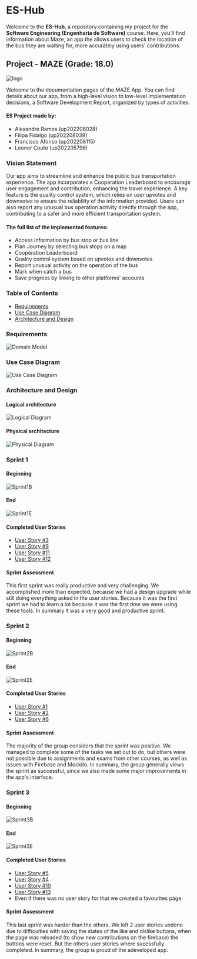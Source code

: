 # ES-Hub

Welcome to the **ES-Hub**, a repository containing my project for the **Software Engineering (Engenharia de Software)** course. Here, you'll find information about Maze, an app the allows users to check the location of the bus they are waiting for, more accurately using users' contributions.

## Project - MAZE (Grade: 18.0)

![logo](logo/logo-color.jpg)

Welcome to the documentation pages of the MAZE App.
You can find details about our app, from a high-level vision to low-level implementation decisions, a Software Development Report, organized by types of activities.

#### ES Project made by:

- Alexandre Ramos (up202208028)
- Filipa Fidalgo (up202208039)
- Francisco Afonso (up202208115)
- Leonor Couto (up202205796)

### Vision Statement

Our app aims to streamline and enhance the public bus transportation experience. The app incorporates a Cooperation Leaderboard to encourage user engagement and contribution, enhancing the travel experience. A key feature is the quality control system, which relies on user upvotes and downvotes to ensure the reliability of the information provided. Users can also report any unusual bus operation activity directly through the app, contributing to a safer and more efficient transportation system. 

#### The full list of the implemented features:

- Access information by bus stop or bus line
- Plan Journey by selecting bus stops on a map
- Cooperation Leaderboard
- Quality control system based on upvotes and downvotes
- Report unusual activity on the operation of the bus
- Mark when catch a bus
- Save progress by linking to other platforms' accounts


### Table of Contents

- [Requirements](#requirements)
- [Use Case Diagram](#use-case-diagram)
- [Architecture and Design](#architecture-and-design)

### Requirements

![Domain Model](UML/domain_model.png)

### Use Case Diagram

![Use Case Diagram](UML/usecasediagram.png)

### Architecture and Design

#### Logical architecture

![Logical Diagram](UML/maze_logical.png)

#### Physical architecture

![Physical Diagram](UML/maze_physical.png)

### Sprint 1
#### Beginning
![Sprint1B](UML/sprints/sprint1_beg.png)

#### End
![Sprint1E](UML/sprints/sprint1_end.png)

#### Completed User Stories
 - [User Story #3](https://github.com/FEUP-LEIC-ES-2023-24/2LEIC13T5/issues/3)
 - [User Story #9](https://github.com/FEUP-LEIC-ES-2023-24/2LEIC13T5/issues/9)
 - [User Story #11](https://github.com/FEUP-LEIC-ES-2023-24/2LEIC13T5/issues/11)
 - [User Story #12](https://github.com/FEUP-LEIC-ES-2023-24/2LEIC13T5/issues/12)

#### Sprint Assessment

 This first sprint was really productive and very challenging. We accomplished more than expected, because we had a design upgrade while still doing everything asked in the user stories. Because it was the first sprint we had to learn a lot because it was the first time we were using these tools. In summary it was a very good and productive sprint.

### Sprint 2
#### Beginning
![Sprint2B](UML/sprints/sprint2_beg.png)

#### End
![Sprint2E](UML/sprints/sprint2_end.png)

#### Completed User Stories
 - [User Story #1](https://github.com/FEUP-LEIC-ES-2023-24/2LEIC13T5/issues/1)
 - [User Story #2](https://github.com/FEUP-LEIC-ES-2023-24/2LEIC13T5/issues/2)
 - [User Story #6](https://github.com/FEUP-LEIC-ES-2023-24/2LEIC13T5/issues/6)

#### Sprint Assessment

The majority of the group considers that the sprint was positive. We managed to complete some of the tasks we set out to do, but others were not possible due to assignments and exams from other courses, as well as issues with Firebase and Mockito. In summary, the group generally views the sprint as successful, since we also made some major improvements in the app's interface.

### Sprint 3
#### Beginning
![Sprint3B](UML/sprints/sprint3_beg.png)

#### End
![Sprint3E](UML/sprints/sprint3_end.png)

#### Completed User Stories
 - [User Story #5](https://github.com/FEUP-LEIC-ES-2023-24/2LEIC13T5/issues/5)
 - [User Story #4](https://github.com/FEUP-LEIC-ES-2023-24/2LEIC13T5/issues/4)
 - [User Story #10](https://github.com/FEUP-LEIC-ES-2023-24/2LEIC13T5/issues/10)
 - [User Story #13](https://github.com/FEUP-LEIC-ES-2023-24/2LEIC13T5/issues/13)
 - Even if there was no user story for that we created a favourites page.

#### Sprint Assessment

This last sprint was harder than the others. We left 2 user stories undone due to difficulties with saving the states of the like and dislike buttons, when the page was reloaded (to show new contributions on the firebase) the buttons were reset. But the others user stories where sucessfully completed. In summary, the group is proud of the adeveloped app.
